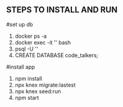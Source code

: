 ## STEPS TO INSTALL AND RUN

#set up db
1. docker ps -a
2. docker exec -it '<post container id>' bash 
3. psql -U '<user name>'
4. CREATE DATABASE code_talkers; 


  
#install app
1. npm install
2. npx knex  migrate:lastest
3. npx knex seed:run
4. npm start
 
